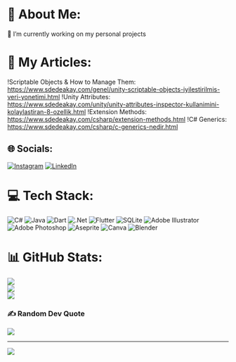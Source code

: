 # 💫 About Me:
🔭 I’m currently working on my personal projects<br>

# 💫 My Articles:
!Scriptable Objects & How to Manage Them: https://www.sdedeakay.com/genel/unity-scriptable-objects-iyilestirilmis-veri-yonetimi.html
!Unity Attributes: https://www.sdedeakay.com/unity/unity-attributes-inspector-kullanimini-kolaylastiran-8-ozellik.html
!Extension Methods: https://www.sdedeakay.com/csharp/extension-methods.html
!C# Generics: https://www.sdedeakay.com/csharp/c-generics-nedir.html

## 🌐 Socials:
[![Instagram](https://img.shields.io/badge/Instagram-%23E4405F.svg?logo=Instagram&logoColor=white)](https://instagram.com/dedeakay.cs/) [![LinkedIn](https://img.shields.io/badge/LinkedIn-%230077B5.svg?logo=linkedin&logoColor=white)](https://linkedin.com/in/safadedeakay/) 

# 💻 Tech Stack:
![C#](https://img.shields.io/badge/c%23-%23239120.svg?style=for-the-badge&logo=c-sharp&logoColor=white) ![Java](https://img.shields.io/badge/java-%23ED8B00.svg?style=for-the-badge&logo=java&logoColor=white) ![Dart](https://img.shields.io/badge/dart-%230175C2.svg?style=for-the-badge&logo=dart&logoColor=white) ![.Net](https://img.shields.io/badge/.NET-5C2D91?style=for-the-badge&logo=.net&logoColor=white) ![Flutter](https://img.shields.io/badge/Flutter-%2302569B.svg?style=for-the-badge&logo=Flutter&logoColor=white) ![SQLite](https://img.shields.io/badge/sqlite-%2307405e.svg?style=for-the-badge&logo=sqlite&logoColor=white) ![Adobe Illustrator](https://img.shields.io/badge/adobeillustrator-%23FF9A00.svg?style=for-the-badge&logo=adobeillustrator&logoColor=white) ![Adobe Photoshop](https://img.shields.io/badge/adobephotoshop-%2331A8FF.svg?style=for-the-badge&logo=adobephotoshop&logoColor=white) ![Aseprite](https://img.shields.io/badge/Aseprite-FFFFFF?style=for-the-badge&logo=Aseprite&logoColor=#7D929E) ![Canva](https://img.shields.io/badge/Canva-%2300C4CC.svg?style=for-the-badge&logo=Canva&logoColor=white) ![Blender](https://img.shields.io/badge/blender-%23F5792A.svg?style=for-the-badge&logo=blender&logoColor=white)
# 📊 GitHub Stats:
![](https://github-readme-stats.vercel.app/api?username=thekrocker&theme=dark&hide_border=true&include_all_commits=false&count_private=false)<br/>
![](https://github-readme-streak-stats.herokuapp.com/?user=thekrocker&theme=dark&hide_border=true)<br/>
![](https://github-readme-stats.vercel.app/api/top-langs/?username=thekrocker&theme=dark&hide_border=true&include_all_commits=false&count_private=false&layout=compact)

### ✍️ Random Dev Quote
![](https://quotes-github-readme.vercel.app/api?type=horizontal&theme=dark)

---
[![](https://visitcount.itsvg.in/api?id=thekrocker&icon=0&color=0)](https://visitcount.itsvg.in)
